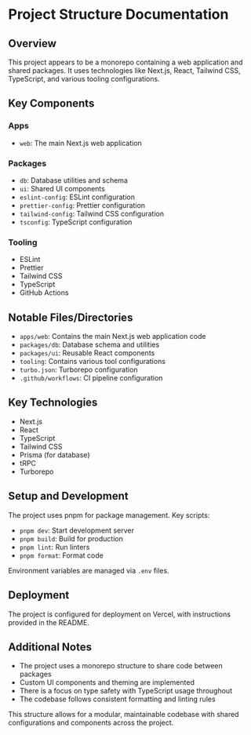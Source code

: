 # Project Structure Documentation

## Overview

This project appears to be a monorepo containing a web application and shared packages. It uses technologies like Next.js, React, Tailwind CSS, TypeScript, and various tooling configurations.

## Key Components

### Apps

- `web`: The main Next.js web application

### Packages

- `db`: Database utilities and schema
- `ui`: Shared UI components 
- `eslint-config`: ESLint configuration
- `prettier-config`: Prettier configuration
- `tailwind-config`: Tailwind CSS configuration
- `tsconfig`: TypeScript configuration

### Tooling

- ESLint
- Prettier  
- Tailwind CSS
- TypeScript
- GitHub Actions

## Notable Files/Directories

- `apps/web`: Contains the main Next.js web application code
- `packages/db`: Database schema and utilities
- `packages/ui`: Reusable React components
- `tooling`: Contains various tool configurations
- `turbo.json`: Turborepo configuration
- `.github/workflows`: CI pipeline configuration

## Key Technologies

- Next.js
- React
- TypeScript
- Tailwind CSS
- Prisma (for database)
- tRPC
- Turborepo

## Setup and Development

The project uses pnpm for package management. Key scripts:

- `pnpm dev`: Start development server
- `pnpm build`: Build for production
- `pnpm lint`: Run linters
- `pnpm format`: Format code

Environment variables are managed via `.env` files.

## Deployment

The project is configured for deployment on Vercel, with instructions provided in the README.

## Additional Notes

- The project uses a monorepo structure to share code between packages
- Custom UI components and theming are implemented
- There is a focus on type safety with TypeScript usage throughout
- The codebase follows consistent formatting and linting rules

This structure allows for a modular, maintainable codebase with shared configurations and components across the project.